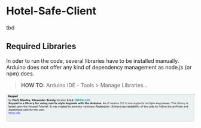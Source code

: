 # Hotel-Safe-Client

tbd

## Required Libraries

In oder to run the code, several libraries have to be installed manually. Arduino does not offer any kind of dependency management as node.js (or npm) does.

> **HOW TO:** Arduino IDE - Tools > Manage Libraries...

![Library Keypad V 3.1.1](docs/assets/Library_Keypad.png)
